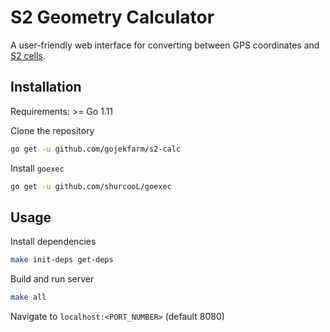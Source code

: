 # S2 Geometry Calculator

A user-friendly web interface for converting between GPS coordinates and [S2 cells](http://s2geometry.io/).

## Installation

Requirements: >= Go 1.11

Clone the repository

```bash
go get -u github.com/gojekfarm/s2-calc
```

Install `goexec`

```bash
go get -u github.com/shurcooL/goexec
```

## Usage

Install dependencies

```bash
make init-deps get-deps
```

Build and run server

```bash
make all
```

Navigate to `localhost:<PORT_NUMBER>` (default 8080)
